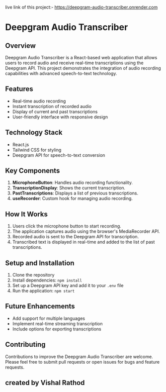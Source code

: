 live link of this project:- https://deepgram-audio-transcriber.onrender.com

# Deepgram Audio Transcriber

## Overview
Deepgram Audio Transcriber is a React-based web application that allows users to record audio and receive real-time transcriptions using the Deepgram API. This project demonstrates the integration of audio recording capabilities with advanced speech-to-text technology.

## Features
- Real-time audio recording
- Instant transcription of recorded audio
- Display of current and past transcriptions
- User-friendly interface with responsive design

## Technology Stack
- React.js
- Tailwind CSS for styling
- Deepgram API for speech-to-text conversion

## Key Components
1. **MicrophoneButton**: Handles audio recording functionality.
2. **TranscriptionDisplay**: Shows the current transcription.
3. **PastTranscriptions**: Displays a list of previous transcriptions.
4. **useRecorder**: Custom hook for managing audio recording.

## How It Works
1. Users click the microphone button to start recording.
2. The application captures audio using the browser's MediaRecorder API.
3. Recorded audio is sent to the Deepgram API for transcription.
4. Transcribed text is displayed in real-time and added to the list of past transcriptions.

## Setup and Installation
1. Clone the repository
2. Install dependencies: `npm install`
3. Set up a Deepgram API key and add it to your `.env` file
4. Run the application: `npm start`

## Future Enhancements
- Add support for multiple languages
- Implement real-time streaming transcription
- Include options for exporting transcriptions

## Contributing
Contributions to improve the Deepgram Audio Transcriber are welcome. Please feel free to submit pull requests or open issues for bugs and feature requests.

## created by Vishal Rathod
